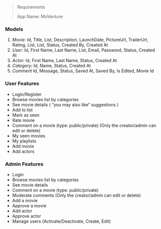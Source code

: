 ﻿<!DOCTYPE html>
<html>

<head>
  <meta charset="utf-8">
  <meta name="viewport" content="width=device-width, initial-scale=1.0">
  <link rel="stylesheet" href="https://stackedit.io/style.css" />
</head>

<body class="stackedit">
  <div class="stackedit__html"><blockquote>
<p>Requirements</p>
<p>App Name: MoVenture</p>
</blockquote>
<h3 id="models">Models</h3>
<ol>
<li><i>Movie:</i> Id, Title, List<CategoryId>, Description, LaunchDate, PictureUrl, TrailerUrl, Rating, List<Actor>, List<Comment>, Status, Created By, Created At</li>
<li><i>User:</i> Id, First Name, Last Name, List, Email, Password, Status, Created At</li>
<li><i>Actor:</i> Id, First Name, Last Name, Status, Created At</li>
<li><i>Category:</i> Id, Name, Status, Created At</li>
<li><i>Comment</i> Id, Message, Status, Saved At, Saved By, Is Edited, Movie Id</li>
</ol>
<h3 id="user-features">User Features</h3>
<ul>
<li>Login/Register</li>
<li>Browse movies list by categories</li>
<li>See movie details ( “you may also like” suggestions )</li>
<li>Add to list</li>
<li>Mark as seen</li>
<li>Rate movie</li>
<li>Comment on a movie (type: public/private) (Only the creator/admin can edit or delete)</li>
<li>My seen movies</li>
<li>My playlists</li>
<li>Add movie</li>
<li>Add actors</li>
</ul>
<h3 id="admin-features">Admin Features</h3>
<ul>
<li>Login</li>
<li>Browse movies list by categories</li>
<li>See movie details</li>
<li>Comment on a movie (type: public/private)</li>
<li>Moderate comments (Only the creator/admin can edit or delete)</li>
<li>Add a movie</li>
<li>Approve a movie</li>
<li>Add actor</li>
<li>Approve actor</li>
<li>Manage users (Activate/Deactivate, Create, Edit)</li>
</ul>
</div>
</body>

</html>
